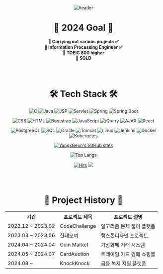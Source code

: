 <div align="center">

![header](https://capsule-render.vercel.app/api?type=venom&color=gradient&CustomColorList=0,2,2,5&height=300&section=header&text=YangxGeon%20GitHub&fontSize=90&fontColor=00FFFF)

# 👋 2024 Goal 👋

<div align="center">
  <strong>🌹 Carrying out various projects ✅</strong> <br>
  <strong>🤗 Information Processing Engineer ✅</strong> <br>
  <strong>🌱 TOEIC 800 higher</strong> <br>
  <strong>💖 SQLD</strong> <br>
</div>

<br><br>

# 🛠 Tech Stack 🛠
![C](https://img.shields.io/badge/C-A8B9CC?style=flat-square&logo=C&logoColor=black)
![Java](https://img.shields.io/badge/Java-007396?style=flat-square&logo=Java&logoColor=white)
![JSP](https://img.shields.io/badge/JSP-007396?style=flat-square&logo=Java&logoColor=white)
![Servlet](https://img.shields.io/badge/Servlet-007396?style=flat-square&logo=Java&logoColor=white)
![Spring](https://img.shields.io/badge/Spring-6DB33F?style=flat-square&logo=Spring&logoColor=white)
![Spring Boot](https://img.shields.io/badge/Spring_Boot-6DB33F?style=flat-square&logo=SpringBoot&logoColor=white)

![CSS](https://img.shields.io/badge/CSS-1572B6?style=flat-square&logo=CSS3&logoColor=white)
![HTML](https://img.shields.io/badge/HTML-E34F26?style=flat-square&logo=HTML5&logoColor=white)
![Bootstrap](https://img.shields.io/badge/Bootstrap-7952B3?style=flat-square&logo=Bootstrap&logoColor=white)
![JavaScript](https://img.shields.io/badge/JavaScript-F7DF1E?style=flat-square&logo=JavaScript&logoColor=black)
![jQuery](https://img.shields.io/badge/jQuery-0769AD?style=flat-square&logo=jQuery&logoColor=white)
![AJAX](https://img.shields.io/badge/AJAX-0769AD?style=flat-square&logo=AJAX&logoColor=white)
![React](https://img.shields.io/badge/React-61DAFB?style=flat-square&logo=React&logoColor=black)

![PostgreSQL](https://img.shields.io/badge/PostgreSQL-4169E1?style=flat-square&logo=PostgreSQL&logoColor=white)
![SQL](https://img.shields.io/badge/SQL-4479A1?style=flat-square&logo=MySQL&logoColor=white)
![Oracle](https://img.shields.io/badge/Oracle-F80000?style=flat-square&logo=Oracle&logoColor=white)
![Tomcat](https://img.shields.io/badge/Tomcat-F8DC75?style=flat-square&logo=Apache-Tomcat&logoColor=black)
![Linux](https://img.shields.io/badge/Linux-FCC624?style=flat-square&logo=Linux&logoColor=black)
![Jenkins](https://img.shields.io/badge/Jenkins-D24939?style=flat-square&logo=Jenkins&logoColor=white)
![Docker](https://img.shields.io/badge/-Docker-2496ED?style=flat-square&logo=docker&logoColor=white)
![Kubernetes](https://img.shields.io/badge/-Kubernetes-326CE5?style=flat-square&logo=kubernetes&logoColor=white)

[![YangxGeon's GitHub stats](https://github-readme-stats.vercel.app/api?username=YangxGeon&show_icons=true&theme=radical&count_private=true)](https://github.com/anuraghazra/github-readme-stats)

![Top Langs](https://github-readme-stats.vercel.app/api/top-langs/?username=YangxGeon&layout=compact&theme=radical)

[![Hits](https://hits.seeyoufarm.com/api/count/incr/badge.svg?url=https%3A%2F%2Fgithub.com%2FYangxGeon&count_bg=%2345DF22&title_bg=%23555555&icon=github.svg&icon_color=%23FFE4C4&title=hits&edge_flat=false)](https://hits.seeyoufarm.com)
<a href="https://www.instagram.com/yangxgeon/" target="_blank"><img src="https://img.shields.io/badge/Instagram-E4405F?style=flat-square&logo=Instagram&logoColor=white"/></a>

</div>

<br><br>

<div align="center">

# 🚀 Project History 🚀

<table>
  <tr>
    <th>기간</th>
    <th>프로젝트 제목</th>
    <th>프로젝트 설명</th>
  </tr>
  <tr>
    <td>2022.12 ~ 2023.02</td>
    <td>CodeChallenge</td>
    <td>알고리즘 문제 풀이 플랫폼</td>
  </tr>
  <tr>
    <td>2023.03 ~ 2023.06</td>
    <td>한대모여</td>
    <td>캡스톤디자인 프로젝트</td>
  </tr>
  <tr>
    <td>2024.04 ~ 2024.04</td>
    <td>Coin Market</td>
    <td>가상화폐 거래 시스템</td>
  </tr>
  <tr>
    <td>2024.05 ~ 2024.07</td>
    <td>CardAuction</td>
    <td>트레이딩 카드 경매 쇼핑몰</td>
  </tr>
  <tr>
    <td>2024.08 ~ </td>
    <td>KnockKnock</td>
    <td>금융 복지 지원 플랫폼</td>
  </tr>
</table>

</div>
